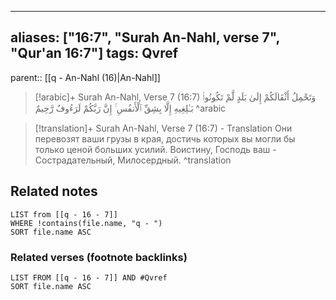 
---
aliases: ["16:7", "Surah An-Nahl, verse 7", "Qur'an 16:7"]
tags: Qvref
---

parent:: [[q - An-Nahl (16)|An-Nahl]]

> [!arabic]+ Surah An-Nahl, Verse 7 (16:7)
> <span class="quran-arabic">وَتَحْمِلُ أَثْقَالَكُمْ إِلَىٰ بَلَدٍ لَّمْ تَكُونُوا۟ بَـٰلِغِيهِ إِلَّا بِشِقِّ ٱلْأَنفُسِ ۚ إِنَّ رَبَّكُمْ لَرَءُوفٌ رَّحِيمٌ</span>
^arabic

> [!translation]+ Surah An-Nahl, Verse 7 (16:7) - Translation
> Они перевозят ваши грузы в края, достичь которых вы могли бы только ценой больших усилий. Воистину, Господь ваш - Сострадательный, Милосердный.
^translation



## Related notes
```dataview
LIST from [[q - 16 - 7]]
WHERE !contains(file.name, "q - ")
SORT file.name ASC
```

### Related verses (footnote backlinks)
```dataview
LIST FROM [[q - 16 - 7]] AND #Qvref
SORT file.name ASC
```

